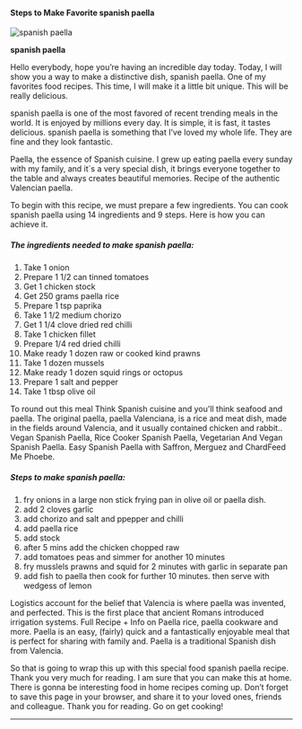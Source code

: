             

#### Steps to Make Favorite spanish paella

![spanish paella](https://img-global.cpcdn.com/recipes/5433954773499904/751x532cq70/spanish-paella-recipe-main-photo.jpg)

**spanish paella**

Hello everybody, hope you’re having an incredible day today. Today, I will show you a way to make a distinctive dish, spanish paella. One of my favorites food recipes. This time, I will make it a little bit unique. This will be really delicious.

spanish paella is one of the most favored of recent trending meals in the world. It is enjoyed by millions every day. It is simple, it is fast, it tastes delicious. spanish paella is something that I’ve loved my whole life. They are fine and they look fantastic.

Paella, the essence of Spanish cuisine. I grew up eating paella every sunday with my family, and it´s a very special dish, it brings everyone together to the table and always creates beautiful memories. Recipe of the authentic Valencian paella.

To begin with this recipe, we must prepare a few ingredients. You can cook spanish paella using 14 ingredients and 9 steps. Here is how you can achieve it.

##### The ingredients needed to make spanish paella:

1.  Take 1 onion
2.  Prepare 1 1/2 can tinned tomatoes
3.  Get 1 chicken stock
4.  Get 250 grams paella rice
5.  Prepare 1 tsp paprika
6.  Take 1 1/2 medium chorizo
7.  Get 1 1/4 clove dried red chilli
8.  Take 1 chicken fillet
9.  Prepare 1/4 red dried chilli
10.  Make ready 1 dozen raw or cooked kind prawns
11.  Take 1 dozen mussels
12.  Make ready 1 dozen squid rings or octopus
13.  Prepare 1 salt and pepper
14.  Take 1 tbsp olive oil

To round out this meal Think Spanish cuisine and you'll think seafood and paella. The original paella, paella Valenciana, is a rice and meat dish, made in the fields around Valencia, and it usually contained chicken and rabbit.. Vegan Spanish Paella, Rice Cooker Spanish Paella, Vegetarian And Vegan Spanish Paella. Easy Spanish Paella with Saffron, Merguez and ChardFeed Me Phoebe.

##### Steps to make spanish paella:

1.  fry onions in a large non stick frying pan in olive oil or paella dish.
2.  add 2 cloves garlic
3.  add chorizo and salt and ppepper and chilli
4.  add paella rice
5.  add stock
6.  after 5 mins add the chicken chopped raw
7.  add tomatoes peas and simmer for another 10 minutes
8.  fry musslels prawns and squid for 2 minutes with garlic in separate pan
9.  add fish to paella then cook for further 10 minutes. then serve with wedgess of lemon

Logistics account for the belief that Valencia is where paella was invented, and perfected. This is the first place that ancient Romans introduced irrigation systems. Full Recipe + Info on Paella rice, paella cookware and more. Paella is an easy, (fairly) quick and a fantastically enjoyable meal that is perfect for sharing with family and. Paella is a traditional Spanish dish from Valencia.

So that is going to wrap this up with this special food spanish paella recipe. Thank you very much for reading. I am sure that you can make this at home. There is gonna be interesting food in home recipes coming up. Don’t forget to save this page in your browser, and share it to your loved ones, friends and colleague. Thank you for reading. Go on get cooking!

* * *